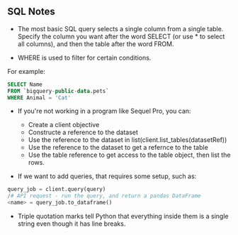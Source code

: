 
## SQL Notes

* The most basic SQL query selects a single column from a single table. Specify the column you want after the word SELECT (or use * to select all columns), and then the table after the word FROM.

* WHERE is used to filter for certain conditions.

For example:  
```sql
SELECT Name  
FROM `bigquery-public-data.pets`  
WHERE Animal = 'Cat'  
```

* If you're not working in a program like Sequel Pro, you can:   
   * Create a client objective   
   * Constructe a reference to the dataset   
   * Use the reference to the dataset in list(client.list_tables(datasetRef))   
   * Use the reference to the dataset to get a refernce to the table   
   * Use the table reference to get access to the table object, then list the rows.  


* If we want to add queries, that requires some setup, such as:

```python
query_job = client.query(query)     
/# API request - run the query, and return a pandas DataFrame    
<name> = query_job.to_dataframe()   
````



* Triple quotation marks tell Python that everything inside them is a single string even though it has line breaks.


